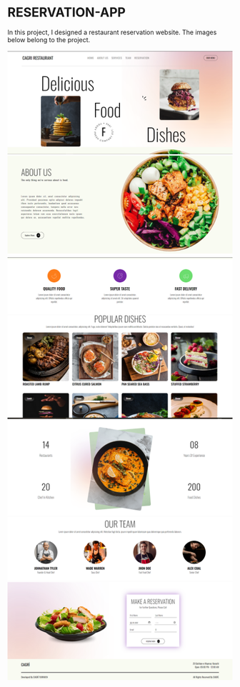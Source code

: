 # RESERVATION-APP
In this project, I designed a restaurant reservation website. The images below belong to the project.
<br> <br>
<img src="https://github.com/Cagritrkmen/Restaurant-Reservation-App/blob/main/frontend/public/1.png" alt="Image not found!" >
<img src="https://github.com/Cagritrkmen/Restaurant-Reservation-App/blob/main/frontend/public/2.png" alt="Image not found!" >
<img src="https://github.com/Cagritrkmen/Restaurant-Reservation-App/blob/main/frontend/public/3.png" alt="Image not found!" >
<img src="https://github.com/Cagritrkmen/Restaurant-Reservation-App/blob/main/frontend/public/4.png" alt="Image not found!" >
<img src="https://github.com/Cagritrkmen/Restaurant-Reservation-App/blob/main/frontend/public/5.png" alt="Image not found!" >
<img src="https://github.com/Cagritrkmen/Restaurant-Reservation-App/blob/main/frontend/public/6.png" alt="Image not found!" >
<img src="https://github.com/Cagritrkmen/Restaurant-Reservation-App/blob/main/frontend/public/7.png" alt="Image not found!" >
